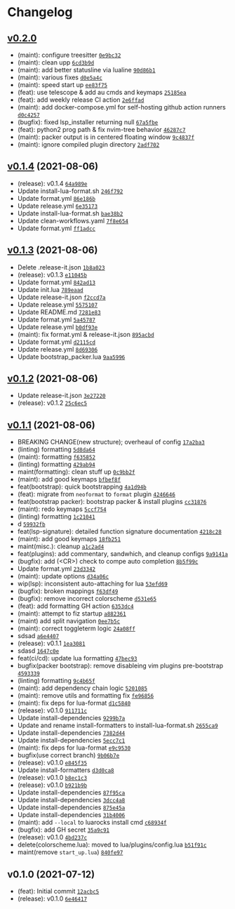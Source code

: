 # Changelog

## [v0.2.0](https://github.com/vladdoster/neovim-configuration/compare/v0.1.4...v0.2.0)

- (maint): configure treesitter [`0e9bc32`](https://github.com/vladdoster/neovim-configuration/commit/0e9bc320b76ff8efae13427498fbf6195bf3087b)
- (maint): clean upp [`6cd3b9d`](https://github.com/vladdoster/neovim-configuration/commit/6cd3b9d37122820d68f42ac06417bcc2e0d28a96)
- (maint): add better statusline via lualine [`90d86b1`](https://github.com/vladdoster/neovim-configuration/commit/90d86b153e77520f295cf160d6dd0e2a0d238cc3)
- (maint): various fixes [`d0e5a4c`](https://github.com/vladdoster/neovim-configuration/commit/d0e5a4cc219a1279c8341be694bd82df24e0b0f0)
- (maint): speed start up [`ee83f75`](https://github.com/vladdoster/neovim-configuration/commit/ee83f75aaa7dbc8696d237f77a5cc1fefc70d7a0)
- (feat): use telescope & add au cmds and keymaps [`25185ea`](https://github.com/vladdoster/neovim-configuration/commit/25185ea0b1d42aa2db014f28d6c624b731bcc376)
- (feat): add weekly release CI action [`2e6ffad`](https://github.com/vladdoster/neovim-configuration/commit/2e6ffad8d2df647e2eabb05aae847d8d63f68586)
- (maint): add docker-compose.yml for self-hosting github action runners [`d0c4257`](https://github.com/vladdoster/neovim-configuration/commit/d0c4257eb5a853adcd5d15abe0cac45c8fe9451c)
- (bugfix): fixed lsp_installer returning null [`67a5fbe`](https://github.com/vladdoster/neovim-configuration/commit/67a5fbe87f44ffe6345e2ee5992d8d8212d02593)
- (feat): python2 prog path & fix nvim-tree behavior [`46287c7`](https://github.com/vladdoster/neovim-configuration/commit/46287c78ef47ebe5e31ed78516560e6555ab17df)
- (maint): packer output is in centered floating window [`9c4837f`](https://github.com/vladdoster/neovim-configuration/commit/9c4837f1d8325183bc5f1d4708a3e418698ffc41)
- (maint): ignore compiled plugin directory [`2adf702`](https://github.com/vladdoster/neovim-configuration/commit/2adf7029f906e773eb541ab296000595a3828da5)

## [v0.1.4](https://github.com/vladdoster/neovim-configuration/compare/v0.1.3...v0.1.4) (2021-08-06)

- (release): v0.1.4 [`64a989e`](https://github.com/vladdoster/neovim-configuration/commit/64a989e15e2f93972c54c1265ee2f561bd4002ff)
- Update install-lua-format.sh [`246f792`](https://github.com/vladdoster/neovim-configuration/commit/246f7924880b0a5f44a361d125bd04e8641c5160)
- Update format.yml [`86e186b`](https://github.com/vladdoster/neovim-configuration/commit/86e186b80ffccc47f87fbfa2e38b61c74670fa2c)
- Update release.yml [`6e35173`](https://github.com/vladdoster/neovim-configuration/commit/6e35173c240c48ec1d7c55586f8c81c6f393d980)
- Update install-lua-format.sh [`bae38b2`](https://github.com/vladdoster/neovim-configuration/commit/bae38b2efe6847c6b235d01078d39c48cdcff267)
- Update clean-workflows.yaml [`7f8e654`](https://github.com/vladdoster/neovim-configuration/commit/7f8e6541c7be73b6161d24bcd49a995dda354cf4)
- Update format.yml [`ff1adcc`](https://github.com/vladdoster/neovim-configuration/commit/ff1adccc30ec46602f8cf3f4b177408157a8d745)

## [v0.1.3](https://github.com/vladdoster/neovim-configuration/compare/v0.1.2...v0.1.3) (2021-08-06)

- Delete .release-it.json [`1b8a023`](https://github.com/vladdoster/neovim-configuration/commit/1b8a02304e42ee317df0dbcc292f5e91bd4b4198)
- (release): v0.1.3 [`e11045b`](https://github.com/vladdoster/neovim-configuration/commit/e11045be08afcb89ac025f79a5116ef8ba040a46)
- Update format.yml [`842ad13`](https://github.com/vladdoster/neovim-configuration/commit/842ad133d65d480f1df711b38998bb132fedc26e)
- Update init.lua [`789eaad`](https://github.com/vladdoster/neovim-configuration/commit/789eaad209e543d02e8db6b1d240ef9c3e76fa8f)
- Update release-it.json [`f2ccd7a`](https://github.com/vladdoster/neovim-configuration/commit/f2ccd7abbfe6a7cf444f44788a28c72ef0b9eada)
- Update release.yml [`5575107`](https://github.com/vladdoster/neovim-configuration/commit/5575107d9f45557834684a83de53ef440dddce51)
- Update README.md [`7281e83`](https://github.com/vladdoster/neovim-configuration/commit/7281e83ea2a295c8e7e0862c82a44a3a6f16d7a0)
- Update format.yml [`5a45787`](https://github.com/vladdoster/neovim-configuration/commit/5a4578769a73a1081344d011d0243425a9d76e7d)
- Update release.yml [`b0df93e`](https://github.com/vladdoster/neovim-configuration/commit/b0df93e522c0ea4d7ef22d571d24514880e1b069)
- (maint): fix format.yml & release-it.json [`895acbd`](https://github.com/vladdoster/neovim-configuration/commit/895acbd2f4f33e84c520e2fe7f878444fdb59dd8)
- Update format.yml [`d2115cd`](https://github.com/vladdoster/neovim-configuration/commit/d2115cd59b25a76feba5158683085c57ecf36cff)
- Update release.yml [`8d69306`](https://github.com/vladdoster/neovim-configuration/commit/8d693061dd173dd4595fe6990c7fa53a3d8f64b3)
- Update bootstrap_packer.lua [`9aa5996`](https://github.com/vladdoster/neovim-configuration/commit/9aa5996b8b9d77888a1a6984c274ccf3bb46f8d0)

## [v0.1.2](https://github.com/vladdoster/neovim-configuration/compare/v0.1.1...v0.1.2) (2021-08-06)

- Update release-it.json [`3e27220`](https://github.com/vladdoster/neovim-configuration/commit/3e272202d64a23c20a4052e1b62cc7c1c7bc64d5)
- (release): v0.1.2 [`25c6ec5`](https://github.com/vladdoster/neovim-configuration/commit/25c6ec5d107c4b0349e3066a42057afec1c24637)

## [v0.1.1](https://github.com/vladdoster/neovim-configuration/compare/v0.1.0...v0.1.1) (2021-08-06)

- BREAKING CHANGE(new structure); overheaul of config [`17a2ba3`](https://github.com/vladdoster/neovim-configuration/commit/17a2ba3abb12d07dfd1727cff609078ee7e485d3)
- (linting) formatting [`5d8da64`](https://github.com/vladdoster/neovim-configuration/commit/5d8da64728bc331bc3e0cac04588feeec1d2c3e5)
- (maint): formatting [`f635852`](https://github.com/vladdoster/neovim-configuration/commit/f635852395560916eaf543ca71d7cd865900e946)
- (linting) formatting [`429ab94`](https://github.com/vladdoster/neovim-configuration/commit/429ab9479f4aba1b6414dcfee2dc215e52264638)
- maint(formatting): clean stuff up [`0c9bb2f`](https://github.com/vladdoster/neovim-configuration/commit/0c9bb2f1ba4dabdc54541c2201f331cd6e626e6f)
- (maint): add good keymaps [`bfbef8f`](https://github.com/vladdoster/neovim-configuration/commit/bfbef8f35d6085d6007ab0613feb20271bd4b8c7)
- feat(bootstrap): quick bootstrapping [`4a1d94b`](https://github.com/vladdoster/neovim-configuration/commit/4a1d94b1468c380d51c21cde24230a481cb3db8a)
- (feat): migrate from `neoformat` to `format` plugin [`4246646`](https://github.com/vladdoster/neovim-configuration/commit/424664671f7d02b6f9a3d3fb2bb3c8448a333632)
- feat(bootstrap packer): bootstrap packer & install plugins [`cc31876`](https://github.com/vladdoster/neovim-configuration/commit/cc318768f72eb10cda9aabe9fc068dcb8ce61d56)
- (maint): redo keymaps [`5ccf754`](https://github.com/vladdoster/neovim-configuration/commit/5ccf754f90d1e30f772fffa528f60c666bfd05cb)
- (linting) formatting [`1c21041`](https://github.com/vladdoster/neovim-configuration/commit/1c2104161ae3ae53b8f60785a1fabfdacb3333fc)
- d [`59932fb`](https://github.com/vladdoster/neovim-configuration/commit/59932fb391d43d584df801ee7dfad11082cc3410)
- feat(lsp-signature): detailed function signature documentation [`4218c28`](https://github.com/vladdoster/neovim-configuration/commit/4218c28134a620d04eb4ce2ba85454c3d2abe0c0)
- (maint): add good keymaps [`18fb251`](https://github.com/vladdoster/neovim-configuration/commit/18fb251f708aef2a6859d1fbf01fe3c4974b9bfe)
- maint(misc.): cleanup [`a1c2ad4`](https://github.com/vladdoster/neovim-configuration/commit/a1c2ad463e0119e87db5d651c1fbe854169c8b62)
- feat(plugins): add commentary, sandwhich, and cleanup configs [`9a9141a`](https://github.com/vladdoster/neovim-configuration/commit/9a9141a5961ba0d81b0bf1ea130bd0e8ffdd16e6)
- (bugfix): add (&lt;CR&gt;) check to compe auto completion [`8b5f99c`](https://github.com/vladdoster/neovim-configuration/commit/8b5f99c5ddbfee6900c3013651c0f10fe792d713)
- Update format.yml [`23d3342`](https://github.com/vladdoster/neovim-configuration/commit/23d33424711fb2cef2fc9d31c6ce922ecebda07d)
- (maint): update options [`d34a06c`](https://github.com/vladdoster/neovim-configuration/commit/d34a06ce79ad7461f3088eb18bfb66dd1be40f9f)
- wip(lsp): inconsistent auto-attaching for lua [`53efd69`](https://github.com/vladdoster/neovim-configuration/commit/53efd694427c41236e8236f069a3478cf247b2dd)
- (bugfix): broken mappings [`f63df49`](https://github.com/vladdoster/neovim-configuration/commit/f63df49e3cc046b78c4e0267cb584d8e2810b5be)
- (bugfix): remove incorrect colorscheme [`d531e65`](https://github.com/vladdoster/neovim-configuration/commit/d531e65ec0dd345b10a5627dcf3a74b6dbdee49a)
- (feat): add formatting GH action [`6353dc4`](https://github.com/vladdoster/neovim-configuration/commit/6353dc45d36ec92e0c9988defd311dd783586a5d)
- (maint): attempt to fiz startup [`a882361`](https://github.com/vladdoster/neovim-configuration/commit/a882361c0694832a2a13985a867b6905b8edfbd0)
- (maint) add split navigation [`0ee7b5c`](https://github.com/vladdoster/neovim-configuration/commit/0ee7b5c9cc7d12fddd7c5ec2cc1675b99c2de3cf)
- (maint): correct toggleterm logic [`24a08ff`](https://github.com/vladdoster/neovim-configuration/commit/24a08ffa46c019074db3be7a20308eb12d32870a)
- sdsad [`a6e4407`](https://github.com/vladdoster/neovim-configuration/commit/a6e4407f6880c192adfe3e0f1bb847226a313016)
- (release): v0.1.1 [`1ea3081`](https://github.com/vladdoster/neovim-configuration/commit/1ea30811b927ab11636fb4463571bbf0d1a16715)
- sdasd [`1647c0e`](https://github.com/vladdoster/neovim-configuration/commit/1647c0e2c78f633cc135ad5ed4d8e5c9870bbae4)
- feat(ci/cd): update lua formatting [`47bec93`](https://github.com/vladdoster/neovim-configuration/commit/47bec93a4ee32fe3c438769c028daccbb293bc57)
- bugfix(packer bootstrap): remove disableing vim plugins pre-bootstrap [`4593339`](https://github.com/vladdoster/neovim-configuration/commit/45933393881ac0de66d1b316643b5432fce7ca8c)
- (linting) formatting [`9c4b65f`](https://github.com/vladdoster/neovim-configuration/commit/9c4b65fd4f805a937de0c8276dea0eec771420fd)
- (maint): add dependency chain logic [`5201085`](https://github.com/vladdoster/neovim-configuration/commit/520108576c6bb614a8c089dbbdef0f482a3542f3)
- (maint): remove utils and formatting fix [`fe96856`](https://github.com/vladdoster/neovim-configuration/commit/fe9685605a7e816787a69ce5e797c5101ac6ec56)
- (maint): fix deps for lua-format [`d1c5840`](https://github.com/vladdoster/neovim-configuration/commit/d1c58408b3e74467ddb722cfe26cebc43165864e)
- (release): v0.1.0 [`911711c`](https://github.com/vladdoster/neovim-configuration/commit/911711c0d8862d3ab17935787aecc2b40386e4c2)
- Update install-dependencies [`9299b7a`](https://github.com/vladdoster/neovim-configuration/commit/9299b7a714bcd70c434eda5e0faee1b9c9a87b02)
- Update and rename install-formatters to install-lua-format.sh [`2655ca9`](https://github.com/vladdoster/neovim-configuration/commit/2655ca964da933d706a78a188cd9ea9f3aefeb4a)
- Update install-dependencies [`7382d44`](https://github.com/vladdoster/neovim-configuration/commit/7382d44a69e3f8ebf888e08afb08edb8a3e1c512)
- Update install-dependencies [`5ecc7c1`](https://github.com/vladdoster/neovim-configuration/commit/5ecc7c1c818351b2e93bde7b5317225b5a4c11bb)
- (maint): fix deps for lua-format [`e9c9530`](https://github.com/vladdoster/neovim-configuration/commit/e9c9530806f6e3a0eaf4bfadc226d31a92bfe9ba)
- bugfix(use correct branch) [`9b06b7e`](https://github.com/vladdoster/neovim-configuration/commit/9b06b7ef9dfe218540884f7b20e447e4cfad235f)
- (release): v0.1.0 [`e845f35`](https://github.com/vladdoster/neovim-configuration/commit/e845f350a5fd2b1ccfbca21ce8631c0715d1a36a)
- Update install-formatters [`d3d0ca8`](https://github.com/vladdoster/neovim-configuration/commit/d3d0ca879901a4ac0aa8136602e1ef844dfe8f5b)
- (release): v0.1.0 [`b8ec1c3`](https://github.com/vladdoster/neovim-configuration/commit/b8ec1c3c58b7dc65fa0801933ff20be66cf5dd49)
- (release): v0.1.0 [`b921b9b`](https://github.com/vladdoster/neovim-configuration/commit/b921b9b671aeb5f72797091cdf880e8775b5842c)
- Update install-dependencies [`87f95ca`](https://github.com/vladdoster/neovim-configuration/commit/87f95ca953e489dd49fbbffabf99313139fd715b)
- Update install-dependencies [`3dcc4a8`](https://github.com/vladdoster/neovim-configuration/commit/3dcc4a82367827841c6a12d64dd7ecb5c43ab418)
- Update install-dependencies [`875e45a`](https://github.com/vladdoster/neovim-configuration/commit/875e45a65d513558f793b2f4102ae05bf91973b8)
- Update install-dependencies [`31b4006`](https://github.com/vladdoster/neovim-configuration/commit/31b400619919a880476150d14d62cd8ddd19fd21)
- (maint): add `--local` to luarocks install cmd [`c68934f`](https://github.com/vladdoster/neovim-configuration/commit/c68934f7d9f04439c6b2ceeabe32beac61ee7272)
- (bugfix): add GH secret [`35a9c91`](https://github.com/vladdoster/neovim-configuration/commit/35a9c91aa5db8fa3189f88779b73ff82680943b2)
- (release): v0.1.0 [`4bd237c`](https://github.com/vladdoster/neovim-configuration/commit/4bd237c6b34c362483c6a1e08081da34187c8092)
- delete(colorscheme.lua): moved to lua/plugins/config.lua [`b51f91c`](https://github.com/vladdoster/neovim-configuration/commit/b51f91c483a010b84259207573f7b9601e5cafbb)
- maint(remove `start_up.lua`) [`840fe97`](https://github.com/vladdoster/neovim-configuration/commit/840fe97f9dfd2a037fc295df2fb4f4e6c5519932)

## v0.1.0 (2021-07-12)

- (feat): Initial commit [`12acbc5`](https://github.com/vladdoster/neovim-configuration/commit/12acbc580e180e72f4effee01a286f5bd0a8584a)
- (release): v0.1.0 [`6e46417`](https://github.com/vladdoster/neovim-configuration/commit/6e4641760eb6576e22e5aaadb11b79699377b9f0)
